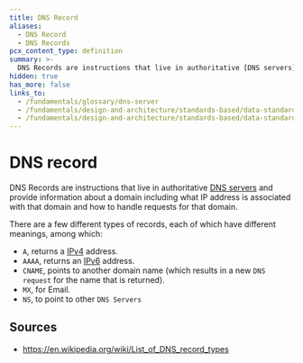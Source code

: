 ```yaml
---
title: DNS Record
aliases:
  - DNS Record
  - DNS Records
pcx_content_type: definition
summary: >-
  DNS Records are instructions that live in authoritative [DNS servers](/fundamentals/glossary/dns-server) and provide information about a domain including what IP address is associated with that domain and how to handle requests for that domain.
hidden: true
has_more: false
links_to:
  - /fundamentals/glossary/dns-server
  - /fundamentals/design-and-architecture/standards-based/data-standards/ipv4
  - /fundamentals/design-and-architecture/standards-based/data-standards/ipv6
---
```


<!-- This document is an original CloudFlare Document from which the cloudflare links are removed. -->

# DNS record

DNS Records are instructions that live in authoritative [DNS servers](/fundamentals/glossary/dns-server) and provide information about a domain including what IP address is associated with that domain and how to handle requests for that domain.

There are a few different types of records, each of which have different meanings, among which:

- `A`, returns a [IPv4](/fundamentals/design-and-architecture/standards-based/data-standards/ipv4) address.
- `AAAA`, returns an [IPv6](/fundamentals/design-and-architecture/standards-based/data-standards/ipv6) address.
- `CNAME`, points to another domain name (which results in a new `DNS request` for the name that is returned).
- `MX`, for Email.
- `NS`, to point to other `DNS Servers`

## Sources

- https://en.wikipedia.org/wiki/List_of_DNS_record_types
